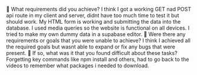 🎯 What requirements did you achieve?
I think I got a working GET nad POST api route in my client and server, didnt have too much time to test it but should work.
My HTML form is working and submitting the data into the database.
I used media queries so the website is functional on all devices.
I tried to make my own dummy data in a supabase editor.
🎯 Were there any requirements or goals that you were unable to achieve?
I think I achieved all the required goals but wasnt able to expand or fix any bugs that were present.
🎯 If so, what was it that you found difficult about these tasks?
Forgetting key commands like npm install and others, had to go back to the videos to remember what packages i needed to download.
